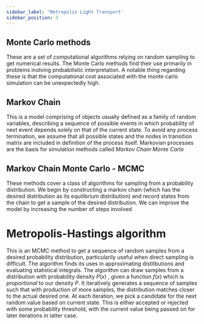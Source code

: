 ```yaml
---
sidebar_label: 'Metropolis Light Transport'
sidebar_position: 3
---
```


## Monte Carlo methods
These are a set of computational algorithms relying on random sampling to get numerical results. The Monte Carlo methods find their use primarily in problems inolving probabilistic interpretation. A notable thing regarding these is that the computational cost associated with the monte carlo simulation can be unexpectedly high.


## Markov Chain
This is a model comprising of objects usually defined as a family of random variables, describing a sequence of possible events in which probability of next event depends solely on that of the current state. To avoid any process termination, we assume that all possible states and the nodes in transition matrix are included in definition of the process itself.
Markovian processes are the basis for simulation methods called *Markov Chain Monte Carlo*

## Markov Chain Monte Carlo - MCMC
These methods cover a class of algorithms for sampling from a probability distribution. We begin by constructing a markov chain (which has the desired distribution as its equilibrium distribution) and record states from the chain to get a sample of the desired distribution. We can improve the model by increasing the number of steps involved

# Metropolis-Hastings algorithm
This is an MCMC method to get a sequence of random samples from a desired probability distribution, particularily useful when direct sampling is difficult. The algorithm finds its uses in approximating distitbutions and evaluating statistical integrals.
The algorithm can draw samples from a distribution with probability density $P(x)$ , given a function $f(x)$ which is *proportional* to our density $P$. It iteratively generates a sequence of samples such that with production of more samples, the distribution matches closer to the actual desired one. 
At each iteration, we pick a candidate for the next random value based on current state. This is either accepted or rejected with some probability threshold, with the current value being passed on for later iterations in latter case.
